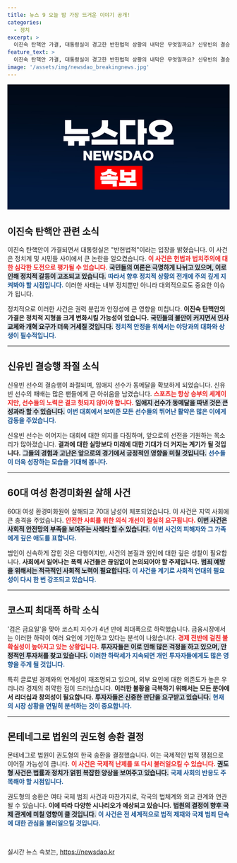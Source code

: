 ```yaml
---
title: 뉴스 9 오늘 밤 가장 뜨거운 이야기 공개!
categories:
  - 정치
excerpt: >
  이진숙 탄핵안 가결, 대통령실이 경고한 반헌법적 상황의 내막은 무엇일까요? 신유빈의 결승 진출 좌절과 60대 여성 환경미화원 살해 사건까지! 날카로운 이슈가 엮인 핫이슈를 놓치지 마세요!
feature_text: >
  이진숙 탄핵안 가결, 대통령실이 경고한 반헌법적 상황의 내막은 무엇일까요? 신유빈의 결승 진출 좌절과 60대 여성 환경미화원 살해 사건까지! 날카로운 이슈가 엮인 핫이슈를 놓치지 마세요!
image: '/assets/img/newsdao_breakingnews.jpg'
---
```


<p><img src="/assets/img/newsdao_breakingnews.jpg" alt="bookingtag 속보" /></p>

<h2 data-ke-size="size26">이진숙 탄핵안 관련 소식</h2>

<p data-ke-size="size16">이진숙 탄핵안이 가결되면서 대통령실은 "반헌법적"이라는 입장을 밝혔습니다. 이 사건은 정치계 및 시민들 사이에서 큰 논란을 일으켰습니다. <b><span style="color: #ee2323;">이 사건은 헌법과 법치주의에 대한 심각한 도전으로 평가될 수 있습니다.</span></b> <b><span style="background-color: #21538527;">국민들의 여론은 극명하게 나뉘고 있으며, 이로 인해 정치적 갈등이 고조되고 있습니다.</span></b> <b><span style="color: #1a5490;">따라서 향후 정치적 상황의 전개에 주의 깊게 지켜봐야 할 시점입니다.</span></b> 이러한 사태는 내부 정치뿐만 아니라 대외적으로도 중요한 이슈가 됩니다.</p>

<p data-ke-size="size16">정치적으로 이러한 사건은 권력 분립과 안정성에 큰 영향을 미칩니다. <b>이진숙 탄핵안의 가결은 정치적 지형을 크게 변화시킬 가능성이 있습니다.</b> <b><span style="background-color: #21538527;">국민들의 불만이 커지면서 인사 교체와 개혁 요구가 더욱 거세질 것입니다.</span></b> <b><span style="color: #1a5490;">정치적 안정을 위해서는 야당과의 대화와 상생이 필수적입니다.</span></b></p>

<hr>

<h2 data-ke-size="size26">신유빈 결승행 좌절 소식</h2>

<p data-ke-size="size16">신유빈 선수의 결승행이 좌절되며, 임애지 선수가 동메달을 확보하게 되었습니다. 신유빈 선수의 패배는 많은 팬들에게 큰 아쉬움을 남겼습니다. <b><span style="color: #ee2323;">스포츠는 항상 승부의 세계이지만, 선수들의 노력은 결코 헛되지 않아야 합니다.</span></b> <b><span style="background-color: #21538527;">임애지 선수가 동메달을 따낸 것은 큰 성과라 할 수 있습니다.</span></b> <b><span style="color: #1a5490;">이번 대회에서 보여준 모든 선수들의 뛰어난 활약은 많은 이에게 감동을 주었습니다.</span></b></p>

<p data-ke-size="size16">신유빈 선수는 이어지는 대회에 대한 의지를 다짐하며, 앞으로의 선전을 기원하는 목소리가 많아졌습니다. <b>결과에 대한 실망보다 미래에 대한 기대가 더 커지는 계기가 될 것입니다.</b> <b><span style="background-color: #21538527;">그들의 경험과 고난은 앞으로의 경기에서 긍정적인 영향을 미칠 것입니다.</span></b> <b><span style="color: #1a5490;">선수들이 더욱 성장하는 모습을 기대해 봅니다.</span></b></p>

<hr>

<h2 data-ke-size="size26">60대 여성 환경미화원 살해 사건</h2>

<p data-ke-size="size16">60대 여성 환경미화원이 살해되고 70대 남성이 체포되었습니다. 이 사건은 지역 사회에 큰 충격을 주었습니다. <b><span style="color: #ee2323;">안전한 사회를 위한 의식 개선이 절실히 요구됩니다.</span></b> <b><span style="background-color: #21538527;">이번 사건은 사회적 안전망의 부족을 보여주는 사례라 할 수 있습니다.</span></b> <b><span style="color: #1a5490;">이번 사건의 피해자와 그 가족에게 깊은 애도를 표합니다.</span></b></p>

<p data-ke-size="size16">범인이 신속하게 잡힌 것은 다행이지만, 사건의 본질과 원인에 대한 깊은 성찰이 필요합니다. <b>사회에서 일어나는 폭력 사건들은 끊임없이 논의되어야 할 주제입니다.</b> <b><span style="background-color: #21538527;">범죄 예방을 위해서는 적극적인 사회적 노력이 필요합니다.</span></b> <b><span style="color: #1a5490;">이 사건을 계기로 사회적 연대의 필요성이 다시 한 번 강조되고 있습니다.</span></b></p>

<hr>

<h2 data-ke-size="size26">코스피 최대폭 하락 소식</h2>

<p data-ke-size="size16">'검은 금요일'을 맞아 코스피 지수가 4년 만에 최대폭으로 하락했습니다. 금융시장에서는 이러한 하락이 여러 요인에 기인하고 있다는 분석이 나왔습니다. <b><span style="color: #ee2323;">경제 전반에 걸친 불확실성이 높아지고 있는 상황입니다.</span></b> <b><span style="background-color: #21538527;">투자자들은 이로 인해 많은 걱정을 하고 있으며, 안정적인 투자처를 찾고 있습니다.</span></b> <b><span style="color: #1a5490;">이러한 하락세가 지속되면 개인 투자자들에게도 많은 영향을 주게 될 것입니다.</span></b></p>

<p data-ke-size="size16">특히 글로벌 경제와의 연계성이 재조명되고 있으며, 외부 요인에 대한 의존도가 높은 우리나라 경제의 취약한 점이 드러났습니다. <b>이러한 불황을 극복하기 위해서는 모든 분야에서 리더십과 창의성이 필요합니다.</b> <b><span style="background-color: #21538527;">투자자들은 신중한 판단을 요구받고 있습니다.</span></b> <b><span style="color: #1a5490;">현재의 시장 상황을 면밀히 분석하는 것이 중요합니다.</span></b></p>

<hr>

<h2 data-ke-size="size26">몬테네그로 법원의 권도형 송환 결정</h2>

<p data-ke-size="size16">몬테네그로 법원이 권도형의 한국 송환을 결정했습니다. 이는 국제적인 법적 쟁점으로 이어질 가능성이 큽니다. <b><span style="color: #ee2323;">이 사건은 국제적 난제를 또 다시 불러일으킬 수 있습니다.</span></b> <b><span style="background-color: #21538527;">권도형 사건은 법률과 정치가 얽힌 복잡한 양상을 보여주고 있습니다.</span></b> <b><span style="color: #1a5490;">국제 사회의 반응도 주목해야 할 시점입니다.</span></b></p>

<p data-ke-size="size16">권도형의 송환은 여타 국제 범죄 사건과 마찬가지로, 각국의 법체계와 외교 관계와 연관될 수 있습니다. <b>이에 따라 다양한 시나리오가 예상되고 있습니다.</b> <b><span style="background-color: #21538527;">법원의 결정이 향후 국제 관계에 미칠 영향이 클 것입니다.</span></b> <b><span style="color: #1a5490;">이 사건은 전 세계적으로 법적 제재와 국제 범죄 단속에 대한 관심을 불러일으킬 것입니다.</span></b></p>

<p data-ke-size="size16">&nbsp;</p>
실시간 뉴스 속보는, <a href="https://newsdao.kr" rel="dofollow">https://newsdao.kr</a>


